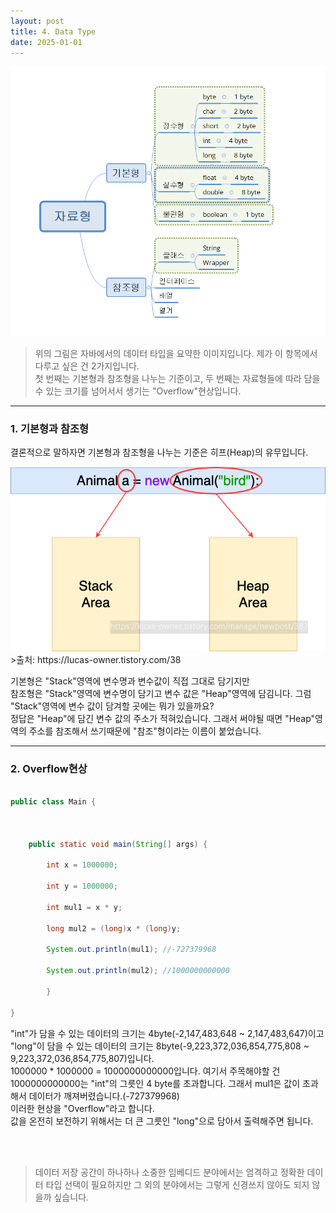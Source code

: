 ```yaml
---
layout: post
title: 4. Data Type
date: 2025-01-01
---
```

<img src="/사진들/자료형/자료형1.png" alt="alt text" />

>위의 그림은 자바에서의 데이터 타입을 요약한 이미지입니다. 제가 이 항목에서 다루고 싶은 건 2가지입니다.<br>
첫 번째는 기본형과 참조형을 나누는 기준이고, 두 번째는 자료형들에 따라 담을 수 있는 크기를 넘어서서 생기는 "Overflow"현상입니다.

---

### 1. 기본형과 참조형

결론적으로 말하자면 기본형과 참조형을 나누는 기준은 히프(Heap)의 유무입니다.

<img src="/사진들/자료형/자료형2.png" alt="alt text" />
>출처: https://lucas-owner.tistory.com/38

기본형은 "Stack"영역에 변수명과 변수값이 직접 그대로 담기지만<br>
참조형은 "Stack"영역에 변수명이 담기고 변수 값은 "Heap"영역에 담김니다. 그럼 "Stack"영역에 변수 값이 담겨할 곳에는 뭐가 있을까요?<br>
정답은 "Heap"에 담긴 변수 값의 주소가 적혀있습니다. 그래서 써야될 때면 "Heap"영역의 주소를 참조해서 쓰기때문에 "참조"형이라는 이름이 붙었습니다.

---

### 2. Overflow현상

  

```java

public class Main {

  

    public static void main(String[] args) {

        int x = 1000000;

        int y = 1000000;

        int mul1 = x * y;

        long mul2 = (long)x * (long)y;

        System.out.println(mul1); //-727379968

        System.out.println(mul2); //1000000000000

        }

}

```

"int"가 담을 수 있는 데이터의 크기는 4byte(-2,147,483,648 ~ 2,147,483,647)이고<br>
"long"이 담을 수 있는 데이터의 크기는 8byte(-9,223,372,036,854,775,808 ~ 9,223,372,036,854,775,807)입니다.<br>
1000000 * 1000000 = 1000000000000입니다. 여기서 주목해야할 건 1000000000000는 "int"의 그릇인 4 byte를 초과합니다. 그래서 mul1은 값이 초과해서 데이터가 깨져버렸습니다.(-727379968)<br>
이러한 현상을 "Overflow"라고 합니다.<br>
값을 온전히 보전하기 위해서는 더 큰 그릇인 "long"으로 담아서 출력해주면 됩니다.

<br><br>
>데이터 저장 공간이 하나하나 소중한 임베디드 분야에서는 엄격하고 정확한 데이터 타입 선택이 필요하지만 그 외의 분야에서는 그렇게 신경쓰지 않아도 되지 않을까 싶습니다.
